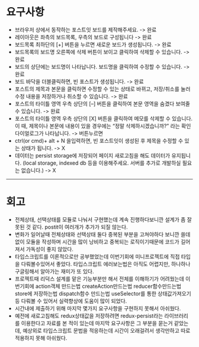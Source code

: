 # 요구사항
* 브라우저 상에서 동작하는 포스트잇 보드를 제작해주세요. -> 완료
* 레이아웃은 좌측의 보드목록, 우측의 보드로 구성됩니다 -> 완료
* 보드목록 최하단의 [+] 버튼을 누르면 새로운 보드가 생성됩니다. -> 완료
* 보드목록의 보드명 오른쪽에 삭제 버튼이 보이고 클릭하여 삭제할 수 있습니다. -> 완료
* 보드의 상단에는 보드명이 나타납니다. 보드명을 클릭하여 수정할 수 있습니다. -> 완료
* 보드 바닥을 더블클릭하면, 빈 포스트가 생성됩니다. -> 완료
* 포스트의 제목과 본문을 클릭하면 수정할 수 있는 상태로 바뀌고, 저장/취소를 눌러 수정 내용을 저장하거나 취소할 수 있습니다. -> 완료
* 포스트의 타이틀 영역 우측 상단의 [–] 버튼을 클릭하여 본문 영역을 숨겼다 보여줄 수 있습니다. -> 완료
* 포스트의 타이틀 영역 우측 상단의 [X] 버튼을 클릭하여 메모를 삭제할 수 있습니다. 이 때, 제목이나 본문에 내용이 있을 경우에는 “정말 삭제하시겠습니까?” 라는 확인 다이얼로그가 나타납니다. -> 버튼누르면 
* ctrl(or cmd)+ alt + N 을입력하면, 빈 포스트잇이 생성된 후 제목을 수정할 수 있는 상태가 됩니다. -> X
* 데이터는 persist storage에 저장되어 페이지 새로고침을 해도 데이터가 유지됩니다. (local storage, indexed db 등을 이용해주세요. 서버를 추가로 개발하실 필요는 없습니다.) -> X
---
# 회고
* 전체상태, 선택상태를 모듈로 나눠서 구현했는데 계속 진행하다보니깐 설계가 좀 잘못된 것 같다. postit이 여러개가 추가가 되질 않는다. 
* 변화가 일어날때 전체상태와 선택상태 둘다 중복된 부분을 고쳐야하다 보니깐 쓸데없이 모듈을 작성하며 시간을 많이 낭비하고 중복되는 로직이기때문에 코드가 길어져서 가독성이 좋지 않았다.
* 타입스크립트를 이론적으로만 공부했었는데 이번기회에 미니프로젝트에 직접 타입을 다뤄볼수있어서 좋았다. 타입스크립트 에러보는법은 아직도 어렵지만, 하나하나 구글링해서 알아가는 재미가 또 있다.
* 프로젝트때 리덕스 설계를 맡은 기능부분만 해서 전체를 이해하기가 어려웠는데 이번기회에 action객체 만드는법 createAction만드는법 reducer함수만드는법 store에 저장하는법 dispatch함수 만드는법 useSelector를 통한 상태값가져오기 등 다뤄볼 수 있어서 실력향상에 도움이 많이 되었다.
* 시간내에 제출하기 위해 마지막 몇가지 요구사항을 구현하지 못해서 아쉬웠다.
* 예전에 새로고침해도 redux상태값을 저장하려면 redux-persist라는 라이브러리를 이용한다고 자료를 본 적이 있는데 마지막 요구사항은 그 부분을 묻는거 같았는데, 예상외로 타입스크립트 문법을 적응하는데 시간이 오래걸려서 생각만하고 따로 적용하지 못해 아쉬웠다. 
